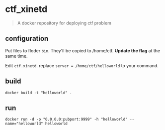 # ctf_xinetd

> A docker repository for deploying ctf problem

## configuration

Put files to floder `bin`. They'll be copied to /home/ctf. **Update the flag** at the same time.

Edit `ctf.xinetd`. replace `server = /home/ctf/helloworld` to your command.

## build

```
docker build -t "helloworld" .
```

## run

```
docker run -d -p "0.0.0.0:pubport:9999" -h "helloworld" --name="helloworld" helloworld
```